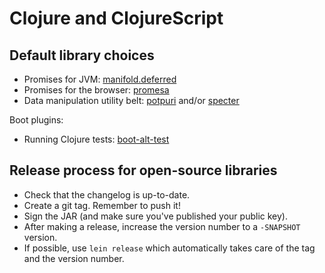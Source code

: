 # Clojure and ClojureScript


## Default library choices

* Promises for JVM: [manifold.deferred](http://aleph.io/manifold/deferreds.html)
* Promises for the browser: [promesa](https://funcool.github.io/promesa/latest/)
* Data manipulation utility belt: [potpuri](https://github.com/metosin/potpuri) and/or [specter](https://github.com/nathanmarz/specter)

Boot plugins:

* Running Clojure tests: [boot-alt-test](https://github.com/metosin/boot-alt-test)


## Release process for open-source libraries

* Check that the changelog is up-to-date.
* Create a git tag. Remember to push it!
* Sign the JAR (and make sure you've published your public key).
* After making a release, increase the version number to a `-SNAPSHOT` version.
* If possible, use `lein release` which automatically takes care of the tag and the version number.

